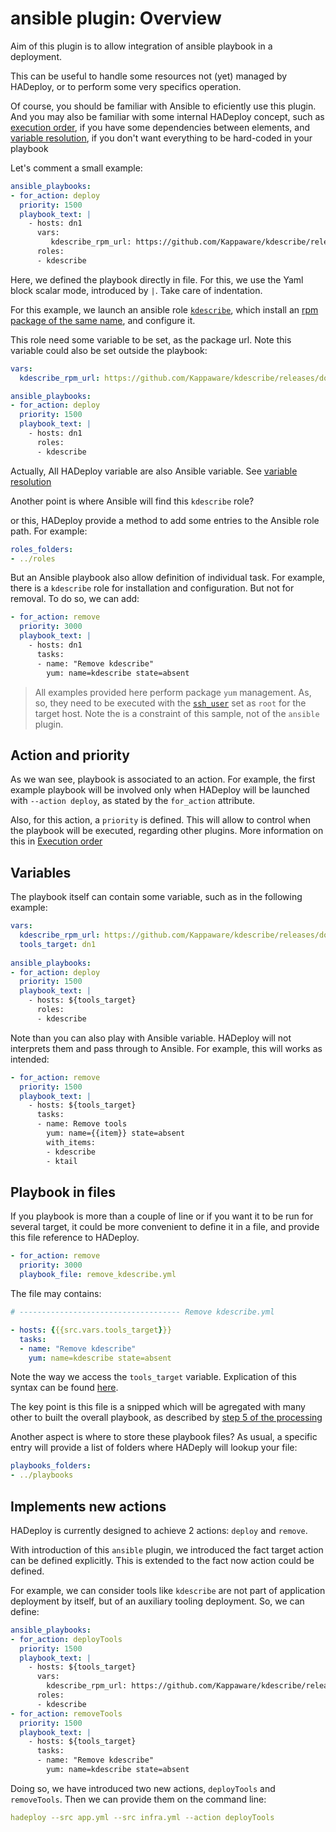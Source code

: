 # ansible plugin: Overview 

Aim of this plugin is to allow integration of ansible playbook in a deployment. 

This can be useful to handle some resources not (yet) managed by HADeploy, or to perform some very specifics operation.

Of course, you should be familiar with Ansible to eficiently use this plugin. And you may also be familiar with some internal HADeploy concept, such as [execution order](../../more/execution_order/#plugin-priority), 
if you have some dependencies between elements, and [variable resolution](../../more/under_the_hood/#variables), if you don't want everything to be hard-coded in your playbook

Let's comment a small example:

```yaml  
ansible_playbooks:
- for_action: deploy
  priority: 1500
  playbook_text: |
    - hosts: dn1
      vars:
         kdescribe_rpm_url: https://github.com/Kappaware/kdescribe/releases/download/v0.2.0/kdescribe-0.2.0-1.noarch.rpm
      roles:
      - kdescribe
```
Here, we defined the playbook directly in file. For this, we use the Yaml block scalar mode, introduced by `|`. Take care of indentation.

For this example, we launch an ansible role [`kdescribe`](https://github.com/BROADSoftware/bsx-roles/tree/master/kappatools/kdescribe), 
which install an [rpm package of the same name](https://github.com/Kappaware/kdescribe), and configure it.

This role need some variable to be set, as the package url. Note this variable could also be set outside the playbook:

```yaml  
vars:
  kdescribe_rpm_url: https://github.com/Kappaware/kdescribe/releases/download/v0.2.0/kdescribe-0.2.0-1.noarch.rpm

ansible_playbooks:
- for_action: deploy
  priority: 1500
  playbook_text: |
    - hosts: dn1
      roles:
      - kdescribe
```
Actually, All HADeploy variable are also Ansible variable. See [variable resolution](../../more/under_the_hood/#variables)
 
Another point is where Ansible will find this `kdescribe` role? 

or this, HADeploy provide a method to add some entries to the Ansible role path. For example:

```yaml  
roles_folders: 
- ../roles
```

But an Ansible playbook also allow definition of individual task. For example, there is a `kdescribe` role for installation and configuration. But not for removal. To do so, we can add:

```yaml  
- for_action: remove
  priority: 3000
  playbook_text: |
    - hosts: dn1
      tasks:
      - name: "Remove kdescribe"
        yum: name=kdescribe state=absent
```

> All examples provided here perform package `yum` management. As, so, they need to be executed with the [`ssh_user`](../inventory/hosts) set as `root` for the target host. Note the is a constraint of this sample, not of the `ansible` plugin.

## Action and priority

As we wan see, playbook is associated to an action. For example, the first example playbook will be involved only when HADeploy will be launched  with `--action deploy`, as stated by the `for_action` attribute.

Also, for this action, a `priority` is defined. This will allow to control when the playbook will be executed, regarding other plugins. More information on this in [Execution order](../../more/execution_order/#plugin-priority)

## Variables

The playbook itself can contain some variable, such as in the following example:
 
```yaml  
vars:
  kdescribe_rpm_url: https://github.com/Kappaware/kdescribe/releases/download/v0.2.0/kdescribe-0.2.0-1.noarch.rpm
  tools_target: dn1
 
ansible_playbooks:
- for_action: deploy
  priority: 1500
  playbook_text: |
    - hosts: ${tools_target}
      roles:
      - kdescribe 
```

Note than you can also play with Ansible variable. HADeploy will not interprets them and pass through to Ansible. For example, this will works as intended:

```yaml  
- for_action: remove
  priority: 1500
  playbook_text: |
    - hosts: ${tools_target}
      tasks:
      - name: Remove tools
        yum: name={{item}} state=absent
        with_items:
        - kdescribe
        - ktail
```


## Playbook in files

If you playbook is more than a couple of line or if you want it to be run for several target, it could be more convenient to define it in a file, and provide this file reference to HADeploy.

```yaml  
- for_action: remove
  priority: 3000
  playbook_file: remove_kdescribe.yml
```
The file may contains:

```yaml  
# ------------------------------------ Remove kdescribe.yml

- hosts: {{{src.vars.tools_target}}}
  tasks:
  - name: "Remove kdescribe"
    yum: name=kdescribe state=absent
```  
Note the way we access the `tools_target` variable. Explication of this syntax can be found [here](../../more/under_the_hood/#variables). 

The key point is this file is a snipped which will be agregated with many other to built the overall playbook, as described by [step 5 of the processing](../../more/under_the_hood) 

Another aspect is where to store these playbook files? As usual, a specific entry will provide a list of folders where HADeply will lookup your file:

```yaml  
playbooks_folders: 
- ../playbooks
```

## Implements new actions

HADeploy is currently designed to achieve 2 actions: `deploy` and `remove`.

With introduction of this `ansible` plugin, we introduced the fact target action can be defined explicitly. This is extended to the fact now action could be defined.

For example, we can consider tools like `kdescribe` are not part of application deployment by itself, but of an auxiliary tooling deployment. So, we can define:

```yaml  
ansible_playbooks:
- for_action: deployTools
  priority: 1500
  playbook_text: |
    - hosts: ${tools_target}
      vars:
        kdescribe_rpm_url: https://github.com/Kappaware/kdescribe/releases/download/v0.2.0/kdescribe-0.2.0-1.noarch.rpm
      roles:
      - kdescribe
- for_action: removeTools
  priority: 1500
  playbook_text: |
    - hosts: ${tools_target}
      tasks:
      - name: "Remove kdescribe"
        yum: name=kdescribe state=absent
```

Doing so, we have introduced two new actions, `deployTools` and `removeTools`. Then we can provide them on the command line:

```yaml  
hadeploy --src app.yml --src infra.yml --action deployTools
```

 


